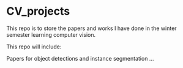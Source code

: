 # CV_projects

This repo is to store the papers and works I have done in the winter semester learning computer vision.

This repo will include:

Papers for object detections and instance segmentation
...
